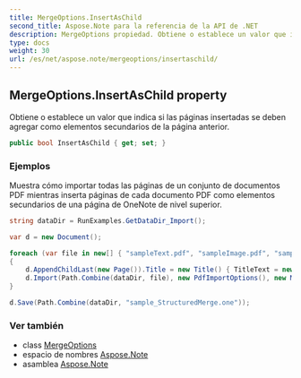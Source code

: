 ```yaml
---
title: MergeOptions.InsertAsChild
second_title: Aspose.Note para la referencia de la API de .NET
description: MergeOptions propiedad. Obtiene o establece un valor que indica si las páginas insertadas se deben agregar como elementos secundarios de la página anterior.
type: docs
weight: 30
url: /es/net/aspose.note/mergeoptions/insertaschild/
---
```

## MergeOptions.InsertAsChild property

Obtiene o establece un valor que indica si las páginas insertadas se deben agregar como elementos secundarios de la página anterior.

```csharp
public bool InsertAsChild { get; set; }
```

### Ejemplos

Muestra cómo importar todas las páginas de un conjunto de documentos PDF mientras inserta páginas de cada documento PDF como elementos secundarios de una página de OneNote de nivel superior.

```csharp
string dataDir = RunExamples.GetDataDir_Import();

var d = new Document();

foreach (var file in new[] { "sampleText.pdf", "sampleImage.pdf", "sampleTable.pdf" })
{
    d.AppendChildLast(new Page()).Title = new Title() { TitleText = new RichText() { ParagraphStyle = ParagraphStyle.Default }.Append(file) };
    d.Import(Path.Combine(dataDir, file), new PdfImportOptions(), new MergeOptions() { InsertAt = int.MaxValue, InsertAsChild = true });
}

d.Save(Path.Combine(dataDir, "sample_StructuredMerge.one"));
```

### Ver también

* class [MergeOptions](../)
* espacio de nombres [Aspose.Note](../../mergeoptions/)
* asamblea [Aspose.Note](../../../)


